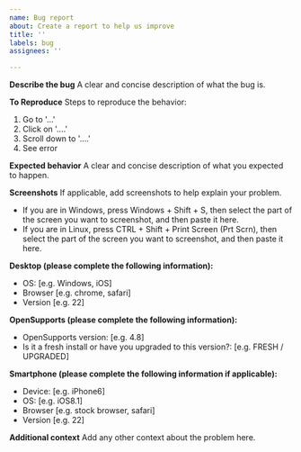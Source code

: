 ```yaml
---
name: Bug report
about: Create a report to help us improve
title: ''
labels: bug
assignees: ''

---
```


**Describe the bug**
A clear and concise description of what the bug is.

**To Reproduce**
Steps to reproduce the behavior:
1. Go to '...'
2. Click on '....'
3. Scroll down to '....'
4. See error

**Expected behavior**
A clear and concise description of what you expected to happen.

**Screenshots**
If applicable, add screenshots to help explain your problem.
- If you are in Windows, press Windows + Shift + S, then select the part of the screen you want to screenshot, and then paste it here.
- If you are in Linux, press CTRL + Shift + Print Screen (Prt Scrn), then select the part of the screen you want to screenshot, and then paste it here.

**Desktop (please complete the following information):**
 - OS: [e.g. Windows, iOS]
 - Browser [e.g. chrome, safari]
 - Version [e.g. 22]

**OpenSupports (please complete the following information):**
 - OpenSupports version: [e.g. 4.8]
 - Is it a fresh install or have you upgraded to this version?: [e.g. FRESH / UPGRADED]

**Smartphone (please complete the following information if applicable):**
 - Device: [e.g. iPhone6]
 - OS: [e.g. iOS8.1]
 - Browser [e.g. stock browser, safari]
 - Version [e.g. 22]

**Additional context**
Add any other context about the problem here.

